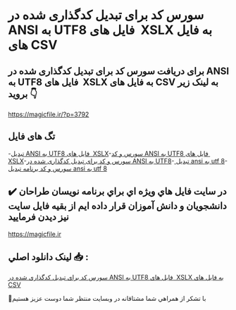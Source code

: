 # سورس کد برای تبدیل کدگذاری شده در ANSI به UTF8 فایل های  XSLX به فایل های CSV

## برای دریافت سورس کد برای تبدیل کدگذاری شده در ANSI به UTF8 فایل های  XSLX به فایل های CSV به لینک زیر بروید 👇

https://magicfile.ir/?p=3792

## تگ های فایل

-[تبدیل ANSI به UTF8 فایل های  XSLX](https://magicfile.ir/product/%d8%b3%d9%88%d8%b1%d8%b3-%da%a9%d8%af-%d8%aa%d8%a8%d8%af%db%8c%d9%84-%da%a9%d8%af%da%af%d8%b0%d8%a7%d8%b1%db%8c-ansi-%d8%a8%d9%87-utf8-xslx-csv/)-[سورس و کد ANSI به UTF8 فایل های  XSLX](https://magicfile.ir/product/%d8%b3%d9%88%d8%b1%d8%b3-%da%a9%d8%af-%d8%aa%d8%a8%d8%af%db%8c%d9%84-%da%a9%d8%af%da%af%d8%b0%d8%a7%d8%b1%db%8c-ansi-%d8%a8%d9%87-utf8-xslx-csv/)-[سورس و کد برای تبدیل کدگذاری شده در ANSI به UTF8](https://magicfile.ir/product/%d8%b3%d9%88%d8%b1%d8%b3-%da%a9%d8%af-%d8%aa%d8%a8%d8%af%db%8c%d9%84-%da%a9%d8%af%da%af%d8%b0%d8%a7%d8%b1%db%8c-ansi-%d8%a8%d9%87-utf8-xslx-csv/)-[ تبدیل ansi به utf 8](https://magicfile.ir/product/%d8%b3%d9%88%d8%b1%d8%b3-%da%a9%d8%af-%d8%aa%d8%a8%d8%af%db%8c%d9%84-%da%a9%d8%af%da%af%d8%b0%d8%a7%d8%b1%db%8c-ansi-%d8%a8%d9%87-utf8-xslx-csv/)-[سورس و کد برنامه  تبدیل ansi به utf 8](https://magicfile.ir/product/%d8%b3%d9%88%d8%b1%d8%b3-%da%a9%d8%af-%d8%aa%d8%a8%d8%af%db%8c%d9%84-%da%a9%d8%af%da%af%d8%b0%d8%a7%d8%b1%db%8c-ansi-%d8%a8%d9%87-utf8-xslx-csv/)

## ✔️ در سايت فايل هاي ويژه اي براي برنامه نويسان طراحان دانشجويان و دانش آموزان قرار داده ايم از بقيه فايل سايت نيز ديدن فرماييد

https://magicfile.ir


## لينک دانلود اصلي 📥 :

[سورس کد برای تبدیل کدگذاری شده در ANSI به UTF8 فایل های  XSLX به فایل های CSV](https://magicfile.ir/product/%d8%b3%d9%88%d8%b1%d8%b3-%da%a9%d8%af-%d8%aa%d8%a8%d8%af%db%8c%d9%84-%da%a9%d8%af%da%af%d8%b0%d8%a7%d8%b1%db%8c-ansi-%d8%a8%d9%87-utf8-xslx-csv/) 


🙏با تشکر از همراهي شما مشتاقانه در وبسایت منتظر شما دوست عزیز هستیم

